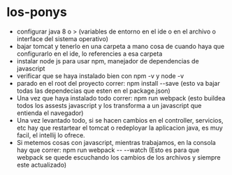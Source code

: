 # los-ponys
- configurar java 8 o > (variables de entorno en el ide o en el archivo o interface del sistema operativo)
- bajar tomcat y tenerlo en una carpeta a mano cosa de cuando haya que configurarlo en el ide, lo referencies a esa carpeta
- instalar node js para usar npm, manejador de dependencias de javascript
- verificar que se haya instalado bien con npm -v y node -v
- parado en el root del proyecto correr: npm install --save (esto va bajar todas las dependecias que esten en el package.json)
- Una vez que haya instalado todo correr: npm run webpack (esto buildea todos los assests javascript y los transforma a un javascript que entienda el navegador)
- Una vez levantado todo, si se hacen cambios en el controller, servicios, etc hay que restartear el tomcat o redeployar la aplicacion java, es muy facil, el intellij lo ofrece.
- Si metemos cosas con javascript, mientras trabajamos, en la consola hay que correr: npm run webpack -- --watch (Esto es para que webpack se quede escuchando los cambios de los archivos y siempre este actualizado)

